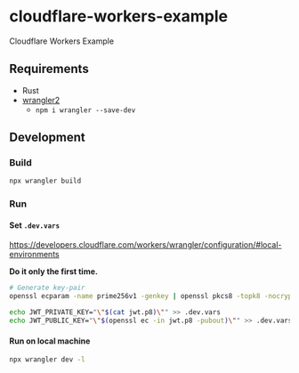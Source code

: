 # cloudflare-workers-example

Cloudflare Workers Example

## Requirements

- Rust
- [wrangler2](https://github.com/cloudflare/wrangler2)
  - `npm i wrangler --save-dev`

## Development

### Build

```sh
npx wrangler build
```

### Run

#### Set `.dev.vars`

<https://developers.cloudflare.com/workers/wrangler/configuration/#local-environments>

**Do it only the first time.**

```sh
# Generate key-pair
openssl ecparam -name prime256v1 -genkey | openssl pkcs8 -topk8 -nocrypt -out jwt.p8

echo JWT_PRIVATE_KEY="\"$(cat jwt.p8)\"" >> .dev.vars
echo JWT_PUBLIC_KEY="\"$(openssl ec -in jwt.p8 -pubout)\"" >> .dev.vars
```

#### Run on local machine

```sh
npx wrangler dev -l
```
